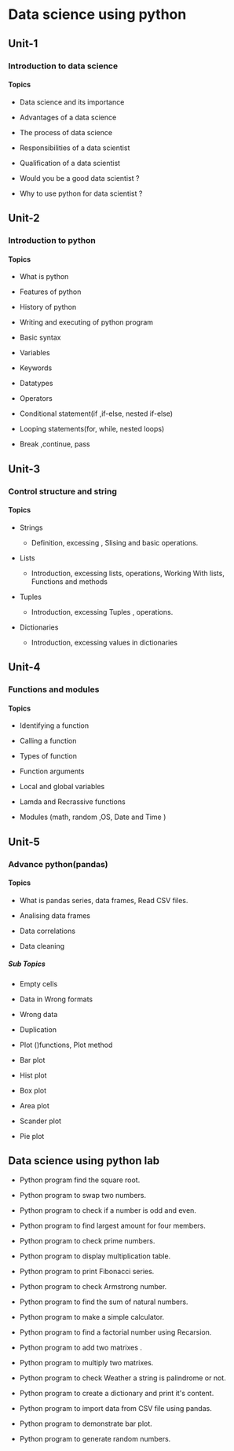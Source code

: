 # Data science using python

## Unit-1

### Introduction to data science

#### Topics

-   Data science and its importance

-   Advantages of a data science

-   The process of data science

-   Responsibilities of a data scientist

-   Qualification of a data scientist

-   Would you be a good data scientist ?

-   Why to use python for data scientist ?

## Unit-2

### Introduction to python

#### Topics

-   What is python

-   Features of python

-   History of python

-   Writing and executing of python program

-   Basic syntax

-   Variables

-   Keywords

-   Datatypes

-   Operators

-   Conditional statement(if ,if-else, nested if-else)

-   Looping statements(for, while, nested loops)

-   Break ,continue, pass

## Unit-3

### Control structure and string

#### Topics

- Strings

    -  Definition, excessing , Slising and basic operations.

- Lists

    -   Introduction, excessing lists, operations, Working With lists,
    Functions and methods

- Tuples

    -   Introduction, excessing Tuples , operations.

- Dictionaries

    -   Introduction, excessing values in dictionaries

## Unit-4

### Functions and modules

#### Topics

-   Identifying a function

-   Calling a function

-   Types of function

-   Function arguments

-   Local and global variables

-   Lamda and Recrassive functions

-   Modules (math, random ,OS, Date and Time )

## Unit-5

### Advance python(pandas)

#### Topics

-   What is pandas series, data frames, Read CSV files.

-   Analising data frames

-   Data correlations

-   Data cleaning

##### Sub Topics

-   Empty cells

-   Data in Wrong formats

-   Wrong data

-   Duplication

-   Plot ()functions, Plot method

-   Bar plot

-   Hist plot

-   Box plot

-   Area plot

-   Scander plot

-   Pie plot

## Data science using python lab

-   Python program find the square root.

-   Python program to swap two numbers.

-   Python program to check if a number is odd and even.

-   Python program to find largest amount for four members.

-   Python program to check prime numbers.

-   Python program to display multiplication table.

-   Python program to print Fibonacci series.

-   Python program to check Armstrong number.

-   Python program to find the sum of natural numbers.

-   Python program to make a simple calculator.

-   Python program to find a factorial number using Recarsion.

-   Python program to add two matrixes .

-   Python program to multiply two matrixes.

-   Python program to check Weather a string is palindrome or not.

-   Python program to create a dictionary and print it's content.

-   Python program to import data from CSV file using pandas.

-   Python program to demonstrate bar plot.

-   Python program to generate random numbers.

